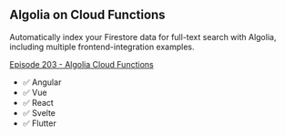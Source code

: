 ## Algolia on Cloud Functions

Automatically index your Firestore data for full-text search with Algolia, including multiple frontend-integration examples.  

[Episode 203 - Algolia Cloud Functions](https://fireship.io/lessons/algolia-cloud-functions/)

- ✅ Angular
- ✅ Vue
- ✅ React
- ✅ Svelte
- ✅ Flutter

